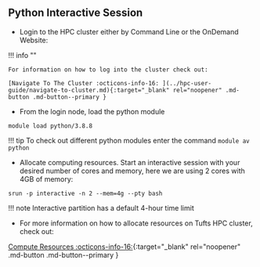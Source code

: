 ## Python Interactive Session

- Login to the HPC cluster either by Command Line or the OnDemand Website:

!!! info ""

    For information on how to log into the cluster check out:
    
    [Navigate To The Cluster :octicons-info-16: ](../hpc-user-guide/navigate-to-cluster.md){:target="_blank" rel="noopener" .md-button .md-button--primary }

- From the login node, load the python module 

```
module load python/3.8.8
```
     
!!! tip
    To check out different python modules enter the command `module av python` 

- Allocate computing resources. Start an interactive session with your desired number of cores and memory, here we are using 2 cores with 4GB of memory: 

```
srun -p interactive -n 2 --mem=4g --pty bash
```

!!! note
    Interactive partition has a default 4-hour time limit 

- For more information on how to allocate resources on Tufts HPC cluster, check out:

[Compute Resources :octicons-info-16:](../hpc-user-guide/compute-resources.md){:target="_blank" rel="noopener" .md-button .md-button--primary }


